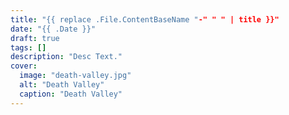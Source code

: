 ```yaml
---
title: "{{ replace .File.ContentBaseName "-" " " | title }}"
date: "{{ .Date }}"
draft: true
tags: []
description: "Desc Text."
cover:
  image: "death-valley.jpg"
  alt: "Death Valley"
  caption: "Death Valley"
---
```

